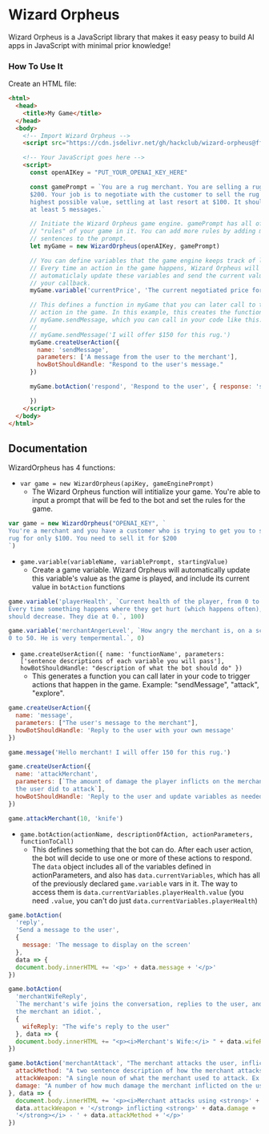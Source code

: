 # Wizard Orpheus

Wizard Orpheus is a JavaScript library that makes it easy peasy to build AI apps in JavaScript with minimal prior knowledge!

### How To Use It

Create an HTML file:

```html
<html>
  <head>
    <title>My Game</title>
  </head>
  <body>
    <!-- Import Wizard Orpheus -->
    <script src="https://cdn.jsdelivr.net/gh/hackclub/wizard-orpheus@ff51edc57157adda99abff5cc4ac71a20285712c/wizard_orpheus.js"></script>

    <!-- Your JavaScript goes here -->
    <script>
      const openAIKey = "PUT_YOUR_OPENAI_KEY_HERE"

      const gamePrompt = `You are a rug merchant. You are selling a rug for
      $200. Your job is to negotiate with the customer to sell the rug for the
      highest possible value, settling at last resort at $100. It should take
      at least 5 messages.`

      // Initiate the Wizard Orpheus game engine. gamePrompt has all of the
      // "rules" of your game in it. You can add more rules by adding more
      // sentences to the prompt.
      let myGame = new WizardOrpheus(openAIKey, gamePrompt)

      // You can define variables that the game engine keeps track of like this.
      // Every time an action in the game happens, Wizard Orpheus will
      // automaticlaly update these variables and send the current values to
      // your callback.
      myGame.variable('currentPrice', 'The current negotiated price for the rug', 200)

      // This defines a function in myGame that you can later call to trigger an
      // action in the game. In this example, this creates the function
      // myGame.sendMessage, which you can call in your code like this:
      //
      // myGame.sendMessage('I will offer $150 for this rug.')
      myGame.createUserAction({
        name: 'sendMessage',
        parameters: ['A message from the user to the merchant'],
        howBotShouldHandle: "Respond to the user's message."
      })

      myGame.botAction('respond', 'Respond to the user', { response: 'sample response' }, data => {

      })
    </script>
  </body>
</html>
```

## Documentation

WizardOrpheus has 4 functions:

- `var game = new WizardOrpheus(apiKey, gameEnginePrompt)`
  - The Wizard Orpheus function will intitialize your game. You're able to input a prompt that will be fed to the bot and set the rules for the game. 

```js
var game = new WizardOrpheus("OPENAI_KEY", `
You're a merchant and you have a customer who is trying to get you to sell your
rug for only $100. You need to sell it for $200
`)
```

- `game.variable(variableName, variablePrompt, startingValue)`
  - Create a game variable. Wizard Orpheus will automatically update this variable's value as the game is played, and include its current value in `botAction` functions

```js
game.variable('playerHealth', `Current health of the player, from 0 to 100.
Every time something happens where they get hurt (which happens often), this
should decrease. They die at 0.`, 100)

game.variable('merchantAngerLevel', `How angry the merchant is, on a scale from
0 to 50. He is very tempermental.`, 0)
```

- `game.createUserAction({ name: 'functionName', parameters: ['sentence descriptions of each variable you will pass'], howBotShouldHandle: "description of what the bot should do" })`
  - This generates a function you can call later in your code to trigger actions that happen in the game. Example: "sendMessage", "attack", "explore".

```js
game.createUserAction({
  name: 'message',
  parameters: ["The user's message to the merchant"],
  howBotShouldHandle: 'Reply to the user with your own message'
})

game.message('Hello merchant! I will offer 150 for this rug.')

game.createUserAction({
  name: 'attackMerchant',
  parameters: [`The amount of damage the player inflicts on the merchant', 'What
  the user did to attack`],
  howBotShouldHandle: 'Reply to the user and update variables as needed.'
})

game.attackMerchant(10, 'knife')
```

- `game.botAction(actionName, descriptionOfAction, actionParameters, functionToCall)`
  - This defines something that the bot can do. After each user action, the bot will decide to use one or more of these actions to respond. The `data` object includes all of the variables defined in actionParameters, and also has `data.currentVariables`, which has all of the previously declared `game.variable` vars in it. The way to access them is `data.currentVariables.playerHealth.value` (you need `.value`, you can't do just `data.currentVariables.playerHealth`)

```js
game.botAction(
  'reply',
  'Send a message to the user',
  {
    message: 'The message to display on the screen'
  },
  data => {
  document.body.innerHTML += '<p>' + data.message + '</p>'
})

game.botAction(
  'merchantWifeReply',
  `The merchant's wife joins the conversation, replies to the user, and calls
  the merchant an idiot.`,
  {
    wifeReply: "The wife's reply to the user"
  }, data => {
  document.body.innerHTML += "<p><i>Merchant's Wife:</i> " + data.wifeReply + "</p>"
})

game.botAction('merchantAttack', "The merchant attacks the user, inflicting damage", {
  attackMethod: "A two sentence description of how the merchant attacks the user.",
  attackWeapon: "A single noun of what the merchant used to attack. Ex. 'candlestick'",
  damage: "A number of how much damage the merchant inflicted on the user"
}, data => {
  document.body.innerHTML += '<p><i>Merchant attacks using <strong>' +
  data.attackWeapon + '</strong> inflicting <strong>' + data.damage +
  '</strong></i> - ' + data.attackMethod + '</p>'
})
```
